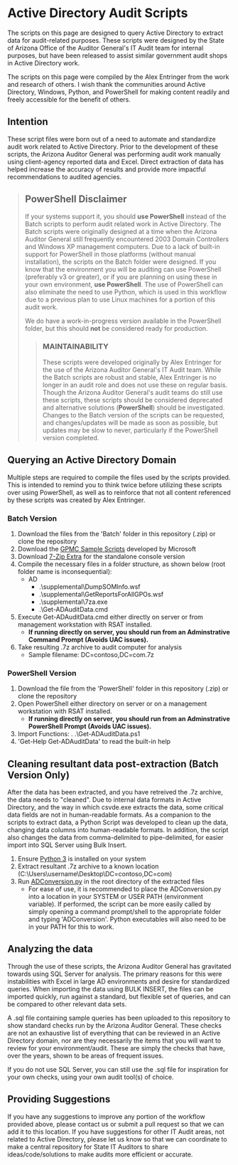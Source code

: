 # Active Directory Audit Scripts

The scripts on this page are designed to query Active Directory to extract data for audit-related purposes. These scripts were designed by the State of Arizona Office of the Auditor General's IT Audit team for internal purposes, but have been released to assist similar government audit shops in Active Directory work.

The scripts on this page were compiled by the Alex Entringer from the work and research of others. I wish thank the communities around Active Directory, Windows, Python, and PowerShell for making content readily and freely accessible for the benefit of others.

## Intention

These script files were born out of a need to automate and standardize audit work related to Active Directory. Prior to the development of these scripts, the Arizona Auditor General was performing audit work manually using client-agency reported data and Excel. Direct extraction of data has helped increase the accuracy of results and provide more impactful recommendations to audited agencies.

>## PowerShell Disclaimer
>If your systems support it, you should **use PowerShell** instead of the Batch scripts to perform audit related work in Active Directory. The Batch scripts were originally designed at a time when the Arizona Auditor General still frequently encountered 2003 Domain Controllers and Windows XP management computers. Due to a lack of built-in support for PowerShell in those platforms (without manual installation), the scripts on the Batch folder were designed. If you know that the environment you will be auditing can use PowerShell (preferably v3 or greater), or if you are planning on using these in your own environment, **use PowerShell**. The use of PowerShell can also eliminate the need to use Python, which is used in this workflow due to a previous plan to use Linux machines for a portion of this audit work.
>
>We do have a work-in-progress version available in the PowerShell folder, but this should **not** be considered ready for production.
>>
>> ### MAINTAINABILITY
>> These scripts were developed originally by Alex Entringer for the use of the Arizona Auditor General's IT Audit team. While the Batch scripts are robust and stable, Alex Entringer is no longer in an audit role and does not use these on regular basis. Though the Arizona Auditor General's audit teams do still use these scripts, these scripts should be considered deprecated and alternative solutions (**PowerShell**) should be investigated. Changes to the Batch version of the scripts can be requested, and changes/updates will be made as soon as possible, but updates may be slow to never, particularly if the PowerShell version completed.

## Querying an Active Directory Domain

Multiple steps are required to compile the files used by the scripts provided. This is intended to remind you to think twice before utilizing these scripts over using PowerShell, as well as to reinforce that not all content referenced by these scripts was created by Alex Entringer.

### Batch Version

1. Download the files from the 'Batch' folder in this repository (.zip) or clone the repository
1. Download the [GPMC Sample Scripts](https://gallery.technet.microsoft.com/group-policy-management-17a5f840) developed by Microsoft
1. Download [7-Zip Extra](http://www.7-zip.org/download.html) for the standalone console version
1. Compile the necessary files in a folder structure, as shown below (root folder name is inconsequential):
    * AD
        * .\supplemental\DumpSOMInfo.wsf
        * .\supplemental\GetReportsForAllGPOs.wsf
        * .\supplemental\7za.exe
        * .\Get-ADAuditData.cmd
1. Execute Get-ADAuditData.cmd either directly on server or from management workstation with RSAT installed.
    * **If running directly on server, you should run from an Adminstrative Command Prompt (Avoids UAC issues).**
1. Take resulting .7z archive to audit computer for analysis
    * Sample filename: DC=contoso,DC=com.7z

### PowerShell Version

1. Download the file from the 'PowerShell' folder in this repository (.zip) or clone the repository
1. Open PowerShell either directory on server or on a management workstation with RSAT installed.
    * **If running directly on server, you should run from an Adminstrative PowerShell Prompt (Avoids UAC issues).**
1. Import Functions: . .\Get-ADAuditData.ps1
1. 'Get-Help Get-ADAuditData' to read the built-in help

## Cleaning resultant data post-extraction (Batch Version Only)

After the data has been extracted, and you have retreived the .7z archive, the data needs to "cleaned". Due to internal data formats in Active Directory, and the way in which csvde.exe extracts the data, some critical data fields are not in human-readable formats. As a companion to the scripts to extract data, a Python Script was developed to clean up the data, changing data columns into human-readable formats. In addition, the script also changes the data from comma-delimited to pipe-delimited, for easier import into SQL Server using Bulk Insert.

1. Ensure [Python 3](https://www.python.org/downloads/) is installed on your system
1. Extract resultant .7z archive to a known location (C:\Users\username\Desktop\DC=contoso,DC=com)
1. Run [ADConversion.py](https://github.com/aentringer/ADAudit/blob/master/Python/ADConversion.py) in the root directory of the extracted files
    * For ease of use, it is recommended to place the ADConversion.py into a location in your SYSTEM or USER PATH (environment variable). If performed, the script can be more easily called by simply opening a command prompt/shell to the appropriate folder and typing 'ADConversion'. Python executables will also need to be in your PATH for this to work.

## Analyzing the data

Through the use of these scripts, the Arizona Auditor General has gravitated towards using SQL Server for analysis. The primary reasons for this were instabilities with Excel in large AD environments and desire for standardized queries. When importing the data using BULK INSERT, the files can be imported quickly, run against a standard, but flexible set of queries, and can be compared to other relevant data sets.

A .sql file containing sample queries has been uploaded to this repository to show standard checks run by the Arizona Auditor General. These checks are not an exhaustive list of everything that can be reviewed in an Active Directory domain, nor are they necessarily the items that you will want to review for your environment/audit. These are simply the checks that have, over the years, shown to be areas of frequent issues.

If you do not use SQL Server, you can still use the .sql file for inspiration for your own checks, using your own audit tool(s) of choice.

## Providing Suggestions

If you have any suggestions to improve any portion of the workflow provided above, please contact us or submit a pull request so that we can add it to this location. If you have suggestions for other IT Audit areas, not related to Active Directory, please let us know so that we can coordinate to make a central repository for State IT Auditors to share ideas/code/solutions to make audits more efficient or accurate.

